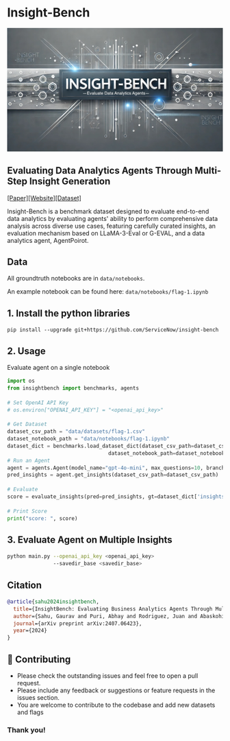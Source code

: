 # Insight-Bench

![Banner](data/banner.jpg)

## Evaluating Data Analytics Agents Through Multi-Step Insight Generation
[[Paper]](https://insightbench.github.io/)[[Website]](https://insightbench.github.io/)[[Dataset]](https://huggingface.co/datasets/ServiceNow/insight_bench)


Insight-Bench is a benchmark dataset designed to evaluate end-to-end data analytics by evaluating agents' ability to perform comprehensive data analysis across diverse use cases, featuring carefully curated insights, an evaluation mechanism based on LLaMA-3-Eval or G-EVAL, and a data analytics agent, AgentPoirot.

## Data

All groundtruth notebooks are in `data/notebooks`. 

An example notebook can be found here: `data/notebooks/flag-1.ipynb`

## 1. Install the python libraries

```
pip install --upgrade git+https://github.com/ServiceNow/insight-bench
```

## 2. Usage

Evaluate agent on a single notebook

```python
import os 
from insightbench import benchmarks, agents

# Set OpenAI API Key
# os.environ["OPENAI_API_KEY"] = "<openai_api_key>"

# Get Dataset
dataset_csv_path = "data/datasets/flag-1.csv"
dataset_notebook_path = "data/notebooks/flag-1.ipynb"
dataset_dict = benchmarks.load_dataset_dict(dataset_csv_path=dataset_csv_path, 
                                 dataset_notebook_path=dataset_notebook_path)
# Run an Agent
agent = agents.Agent(model_name="gpt-4o-mini", max_questions=10, branch_depth=2, n_retries=2, savedir="results/sample")
pred_insights = agent.get_insights(dataset_csv_path=dataset_csv_path)

# Evaluate
score = evaluate_insights(pred=pred_insights, gt=dataset_dict['insights'])

# Print Score
print("score: ", score)
```

## 3. Evaluate Agent on Multiple Insights

```bash
python main.py --openai_api_key <openai_api_key>
               --savedir_base <savedir_base>
```


## Citation

```bibtex
@article{sahu2024insightbench,
  title={InsightBench: Evaluating Business Analytics Agents Through Multi-Step Insight Generation},
  author={Sahu, Gaurav and Puri, Abhay and Rodriguez, Juan and Abaskohi, Amirhossein and Chegini, Mohammad and Drouin, Alexandre and Taslakian, Perouz and Zantedeschi, Valentina and Lacoste, Alexandre and Vazquez, David and Chapados, Nicolas and Pal, Christopher and others},
  journal={arXiv preprint arXiv:2407.06423},
  year={2024}
}

```

## 🤝 Contributing
- Please check the outstanding issues and feel free to open a pull request.
- Please include any feedback or suggestions or feature requests in the issues section.
- You are welcome to contribute to the codebase and add new datasets and flags


### Thank you!